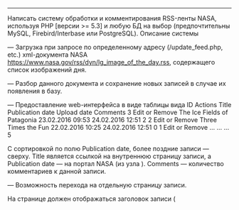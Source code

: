 ---------------------------------

Написать систему обработки и комментирования RSS-ленты NASA, используя PHP [версии >= 5.3] и любую БД на выбор (предпочтительны MySQL, Firebird/Interbase или PostgreSQL).
Описание системы

— Загрузка при запросе по определенному адресу (/update_feed.php, etc.) xml-документа NASA https://www.nasa.gov/rss/dyn/lg_image_of_the_day.rss, содержащего список изображений дня.

— Разбор данного документа и сохранение новых записей в случае их появления в базу.

— Предоставление web-интерфейса в виде таблицы вида
ID 	Actions 	Title 	Publication date 	Upload date 	Comments
3 	Edit or Remove 	The Ice Fields of Patagonia 	23.02.2016 09:53 	24.02.2016 12:51 	2
2 	Edit or Remove 	Three Times the Fun 	22.02.2016 10:25 	24.02.2016 12:51 	0
1 	Edit or Remove 	... 	... 	... 	5

C сортировкой по полю Publication date, более поздние записи — сверху. Title является ccылкой на внутреннюю страницу записи, а Publication date — на портал NASA (из узла <link>). Comments — количество комментариев к данной записи.

— Возможность перехода на отдельную страницу записи.

На странице должен отображаться заголовок записи (<title>), изображение (<enclosure>) и описание (<description>), ссылка на веб-портал NASA и список последних комментариев с возможностью добавления нового. Комментарии могут оставлять любые пользователи (режим гостевой книги), базовая система регистрации будет бонусом.

— Возможность редактирования заголовка и описания изображения на отдельной странице (Edit в таблице), с сохранением обратно в базу.

— Возможность удаления записи из базы по кнопке Remove в таблице (при повторной выгрузке xml извне она должна появиться снова).


Проект написан с использование фрэймворка yii2.
Дамп базы в корне проекта, незабудьте прописать пароль для доступа к своему MYSQL серверу в файле db.php, который находится в папке /config.

---------------------------------